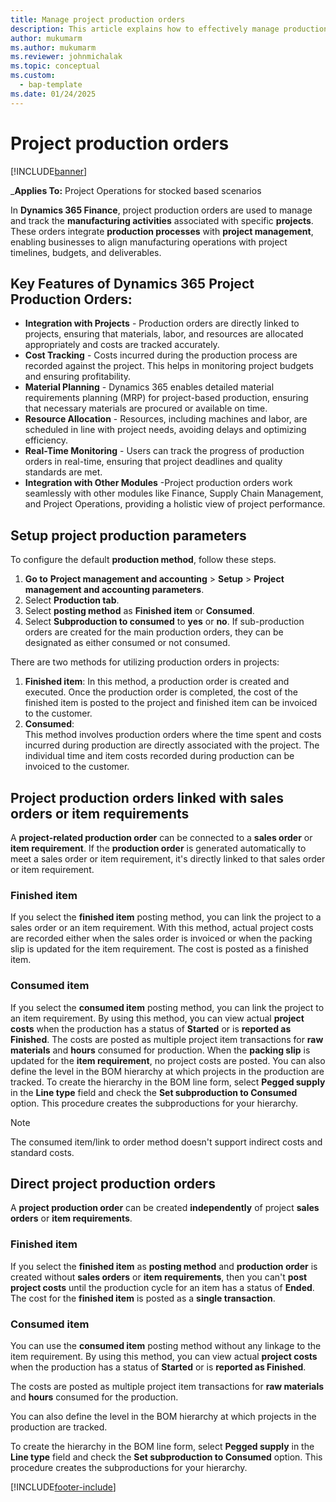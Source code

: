 ```yaml
---
title: Manage project production orders
description: This article explains how to effectively manage production orders related to projects.
author: mukumarm
ms.author: mukumarm
ms.reviewer: johnmichalak
ms.topic: conceptual
ms.custom: 
  - bap-template
ms.date: 01/24/2025
---
```


# Project production orders

[!INCLUDE[banner](../../includes/banner.md)]

_**Applies To:** Project Operations for stocked based scenarios

In **Dynamics 365 Finance**, project production orders are used to manage and track the **manufacturing activities** associated with specific **projects**. These orders integrate **production processes** with **project management**, 
enabling businesses to align manufacturing operations with project timelines, budgets, and deliverables.

## Key Features of Dynamics 365 Project Production Orders:

- **Integration with Projects** - Production orders are directly linked to projects, ensuring that materials, labor, and resources are allocated appropriately and costs are tracked accurately.
- **Cost Tracking** - Costs incurred during the production process are recorded against the project. This helps in monitoring project budgets and ensuring profitability.
- **Material Planning** - Dynamics 365 enables detailed material requirements planning (MRP) for project-based production, ensuring that necessary materials are procured or available on time.
- **Resource Allocation** - Resources, including machines and labor, are scheduled in line with project needs, avoiding delays and optimizing efficiency.
- **Real-Time Monitoring** - Users can track the progress of production orders in real-time, ensuring that project deadlines and quality standards are met.
- **Integration with Other Modules** -Project production orders work seamlessly with other modules like Finance, Supply Chain Management, and Project Operations, providing a holistic view of project performance.

## Setup project production parameters

To configure the default **production method**, follow these steps.

1. **Go to** **Project management and accounting** > **Setup** > **Project management and accounting parameters**.
1. Select **Production tab**.
1. Select **posting method** as **Finished item** or **Consumed**.
1. Select **Subproduction to consumed** to **yes** or **no**. If sub-production orders are created for the main production orders, they can be designated as either consumed or not consumed. 

There are two methods for utilizing production orders in projects:

1. **Finished item**: 
   In this method, a production order is created and executed.
   Once the production order is completed, the cost of the finished item is posted to the project and finished item can be invoiced to the customer.
1. **Consumed**:  
   This method involves production orders where the time spent and costs incurred during production are directly associated with the project.
   The individual time and item costs recorded during production can be invoiced to the customer.
       
## Project production orders linked with sales orders or item requirements

A **project-related production order** can be connected to a **sales order** or **item requirement**. If the **production order** is generated automatically to meet a sales order or item requirement, 
it's directly linked to that sales order or item requirement.

### Finished item

If you select the **finished item** posting method, you can link the project to a sales order or an item requirement. With this method, actual project costs are recorded either when the sales order is invoiced or when the packing slip is updated for the item requirement. The cost is posted as a finished item.

### Consumed item

If you select the **consumed item** posting method, you can link the project to an item requirement. 
By using this method, you can view actual **project costs** when the production has a status of **Started** or is **reported as Finished**. 
The costs are posted as multiple project item transactions for **raw materials** and **hours** consumed for production. 
When the **packing slip** is updated for the **item requirement**, no project costs are posted. 
You can also define the level in the BOM hierarchy at which projects in the production are tracked. 
To create the hierarchy in the BOM line form, select **Pegged supply** in the **Line type** field and check the **Set subproduction to Consumed** option. This procedure creates the subproductions for your hierarchy.

> [!NOTE]
 The consumed item/link to order method doesn't support indirect costs and standard costs.

## Direct project production orders

A **project production order** can be created **independently** of project **sales orders** or **item requirements**. 

### Finished item

If you select the **finished item** as **posting method** and **production order** is created without **sales orders** or **item requirements**,
then you can't **post project costs** until the production cycle for an item has a status of **Ended**. The cost for the **finished item** is posted as a **single transaction**.

### Consumed item

You can use the **consumed item** posting method without any linkage to the item requirement. By using this method, you can view actual **project costs** when the production has a status of **Started** or is **reported as Finished**. 

The costs are posted as multiple project item transactions for **raw materials** and **hours** consumed for the production. 

You can also define the level in the BOM hierarchy at which projects in the production are tracked. 

To create the hierarchy in the BOM line form, select **Pegged supply** in the **Line type** field and check the **Set subproduction to Consumed** option. This procedure creates the subproductions for your hierarchy.

[!INCLUDE[footer-include](../../includes/footer-banner.md)]
